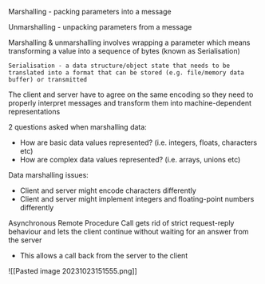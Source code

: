 
Marshalling - packing parameters into a message

Unmarshalling - unpacking parameters from a message

Marshalling & unmarshalling involves wrapping a parameter which means transforming a value into a sequence of bytes (known as Serialisation)

	Serialisation - a data structure/object state that needs to be translated into a format that can be stored (e.g. file/memory data buffer) or transmitted

The client and server have to agree on the same encoding so they need to properly interpret messages and transform them into machine-dependent representations

2 questions asked when marshalling data:

- How are basic data values represented? (i.e. integers, floats, characters etc)
- How are complex data values represented? (i.e. arrays, unions etc)

Data marshalling issues:

- Client and server might encode characters differently
- Client and server might implement integers and floating-point numbers differently

Asynchronous Remote Procedure Call gets rid of strict request-reply behaviour and lets the client continue without waiting for an answer from the server

- This allows a call back from the server to the client

![[Pasted image 20231023151555.png]]
